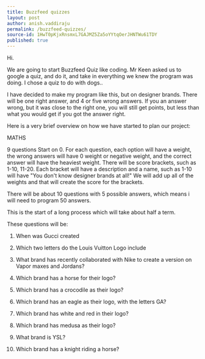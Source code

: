```yaml
---
title: Buzzfeed quizzes
layout: post
author: anish.vaddiraju
permalink: /buzzfeed-quizzes/
source-id: 1HwT0pKjxRnsmxL7GAJMZ5Za5oYYtqOerJHNTWu61TDY
published: true
---
```

Hi. 

We are going to start Buzzfeed Quiz like coding. Mr Keen asked us to google a quiz, and do it, and take in everything we knew the program was doing. I chose a quiz to do with dogs.. 

I have decided to make my program like this, but on designer brands. There will be one right answer, and 4 or five wrong answers. If you an answer wrong, but it was close to the right one, you will still get points, but less than what you would get if you got the answer right. 

Here is a very brief overview on how we have started to plan our project:

MATHS9 questionsStart on 0.For each question, each option will have a weight, the wrong answers will have 0 weight or negative weight, and the correct answer will have the heaviest weight. There will be score brackets, such as 1-10, 11-20. Each bracket will have a description and a name, such as 1-10 will have "You don't know designer brands at all!"We will add up all of the weights and that will create the score for the brackets. 

There will be about 10 questions with 5 possible answers, which means i will need to program 50 answers. 

This is the start of a long process which will take about half a term. 

These questions will be:

1. When was Gucci created 

2. Which two letters do the Louis Vuitton Logo include

3. What brand has recently collaborated with Nike to create a version on Vapor maxes and Jordans?

4. Which brand has a horse for their logo?

5. Which brand has a crocodile as their logo? 

6. Which brand has an eagle as their logo, with the letters GA?

7. Which brand has white and red in their logo?

8. Which brand has medusa as their logo?

9. What brand is YSL?

10. Which brand has a knight riding a horse?

